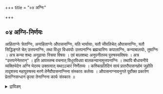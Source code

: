 +++
title = "०४ अग्निः"

+++

## ०४ अग्नि-निर्णयः

आहिताग्नेः त्रेताग्निः, अनाहिताग्नेः औपासनाग्निः, यति भार्यायाः, यतौ जीवतिचेत् औपासनाग्निः, यतौ सिद्धिङ्गते चेत् उत्तपनाग्निः, तथा विधुर विधवयोः उत्तपनाग्निः ब्रह्मचारिणः कपालाग्निः, कन्याबालयोः, तुषाग्निः । अत्र कन्या शब्दः अनूढायाः स्त्रिया विषयः । एवं बालशब्दः अनुपनीतस्य पुरुषस्यविषयः । अत्र “उत्तपनेनेतरान्" । इति आपस्तम्ब वचनात् विधुरविधवा बालकन्यानामुत्तपनाग्निः । तथापि बौधायनीये व्यक्तिभेदेन अग्नि भेदस्य उक्तत्वात् यथाऽऽचारं निर्णेतव्यः । कश्चित्प्रतिदिनं सायं प्रातरौपासनहोमं जुहोति तादृशस्य महापुरुषस्य मरणे तेनैवौपासनाग्निना संस्कारः कर्तव्यः । औपासनाग्नावनुगते पूर्वोक्त प्रकारेण प्रेताग्निसन्धानं कृत्वा तेनाग्निना कार्यः संस्कारः ॥

<details><summary>द्राविडम्</summary>

### 4 அக்நி நிர்ணயம்

ஆஹிதாக்னியை த்ரேதாக்னியினாலும், ஜீவித்திருக்கும் யதியினுடைய பார்யை, ஜீவித்திருக்கும் புருஷனுடைய பார்யை, பார்யை ஜீவித்திருக்கும் இவர்களை ஔபாஸனாக்னியினாலும், விதுரன் (மனைவியை இழந்தவன்), விதவை, ஸித்தி அடைந்த யதியின் பார்யை இவர்களை உத்தபனாக்னியினாலும் பிரம்மச்சாரியை கபாலாக்னியினாலும், விவாஹமாகாத கன்யை, உபநயனமாகாத பாலன் இவர்களை துஷாக்னியினாலும் ஸம்ஸ்காரம் செய்ய வேண்டும். கணவன்

ஒரு மஹா புருஷன் பிரதி தினமும் இரு வேளைகளிலும் ஔபாஸனம் செய்து அக்நியை தாரணம் செய்து

13

கொண்டிருக்கும்போது இருவரில் (6) ஒருவர்

இறந்தாலும் அவர்களுடைய ஔபாஸனாக்னியைக் கொண்டே அவர்களுடைய ஸம்ஸ்காரத்தைச் செய்ய வேண்டும்.

ஔபாஸனாக்னி அணைந்திருந்தாலும் ஔபாஸனம் விடப்பட்டிருந்தாலும் முதலில் சொன்ன ப்ரேதாக்நி ஸந்தானம் செய்து கர்மாவைத் தொடங்க வேண்டும்.

<details>

## ०५ उत्तपनाग्नि-सन्धानम्

प्रणम्य प्राचीनावीती, 

<div class="js_include" includetitle="false" newlevelforh1="5" unfilled url="/vedAH_yajuH/taittirIyam/sUtram/ApastambaH/gRhyam/paddhatiH/shrIvaiShNavaH/mantrAdi/asheShe_pariShat_svIkRtya.md">
<details open><summary><h5>अशेषे हे परिषत् ...{Loading}...</h5></summary>

> स्वामिनः!  
अशेषे हे परिषत्  
भवत्-पादमूले मया समर्पिताम् इमां सौवर्णीं यत्-किञ्चिद्-दक्षिणां  
यथोक्तदक्षिणामिव स्वीकृत्य  

</details>
</div>  

गोत्रस्य शर्मणः ममपितुः प्रेतस्य (गोत्राया ... नाम्न्याया मम मातुः प्रेतायाः) पैतृ मेधिक संस्कारार्थं उत्तपनाग्नि सन्धानं कर्तुं योग्यता सिद्धिमनुगृहाण । उपवीती प्राणानायम्य । प्राचीनावीती । गोत्रस्य शर्मणः ममपितुः प्रेतस्य पैतृमेधिकसंस्कारार्थं उत्तपनाग्निसन्धानं करिष्ये ॥ दर्भेष्वग्निं समारोप्य पुनर्दर्भेषु संस्थितः । पुनर्मुष्ट्यन्तरारूढो वह्निरुत्तपनाह्वयः ॥ इत्युक्त प्रकारेण मुष्टित्रय दहनात्सम्पादितोऽग्निः उत्तपनाग्निः । तमग्निमुत्पाद्य स्थण्डिलकल्पनादि प्रेताग्निसन्धानवत् दर्वी संस्कारान्तं कृत्वा, अप्रदक्षिणं परिषिच्य द्वादशगृहीतेनाज्येन जुहोति 

> अयाश्च, अ॒ग्नेऽसि, अ॒न॒भि॒ शस्तीश्चॅ, स॒त्यमॅत्वं, अया असि । अयसा, मनॅसा, धृतः, अ॒यसा॑, हव्यमूहिषे, अयानॅः, धेहि भेषजं स्वाहा॑ । (अग्नये अयसे, इदन्नमम) । 
[[TODO: परिष्कार्यम्]]

प्रत्येकं चतुर्गृहीतेन पुरुषसूक्तेन जुहोति । सर्वत्र पुरुषाय नारायणाय इदन्नमम इति उद्देश्यत्यागः ॥ 

> सहस्रं शीर्षा, पुरुषः । सहस्राक्षः, स॒हस्रपात् । सभूमिं, वि॒श्वतो॑ वृ॒त्वा । अत्यतिष्ठत्, द॒शाङ्गुलं स्वाहा॑ । पुरु॑षए॒वेदं, सर्व॑म् । यद्भूतं, यच्च॒ भव्य॑म् । उ॒तामृ॒त॒त्वस्य, ईशॉनः । यदन्नेन, अति॒रोहॅति॒स्वाहा॑ । ए॒तावॉनस्य, म॒हि॒मा । अतो ज्यायाँश्च, पूरु॑षः । पार्दोऽस्य, विश्वभूतानि । त्रि॒पादस्य, अ॒मृते॑न्दि॒वि स्वाहा॑ । त्रि॒पादूर्ध्वः, उदैत्पुरु॑षः । पादो॑ऽस्य, इहाभॅवात्, पुनॅः । ततो विष्वॅङ्, व्यॅक्रामत्, साशनानशने, अभि-स्वाहा॑ । तस्मा॑त् वि॒राट्, अ॒जा॒यत । वि॒राजॅः, अधिं, पूरुषः । सजातः, अत्यॅरिच्यत । प॒श्चात्, भूमिं, अथो॑ पु॒रः स्वाहा॑ ।

यत्पुरु॑षेण, ह॒विषा॑ । दे॒वाः, यज्ञं, अलॅन्वत । वसन्तो अस्य, आ॒सी॒दाज्यं॑ । ग्रीष्मः, इ॒ध्मः श॒रद्ध॒विः स्वाहा॑ । स॒प्तास्यॉसन्, प॒रि॒धयॅः । त्रिस्स॒प्त, स॒मिधः, कृ॒ताः । दे॒वायत्, य॒ज्ञं, त॒न्वा॒नाः । अबॅध्नन्, पुरुँषं, प॒शुं-स्वाहा॑ । तं य॒ज्ञं, बर्हिषि, प्रौक्षन् । पुरुषं, जातं, अग्रतः । तेन दे॒वाः, अयजन्त । साध्याः, ऋषयश्चये स्वाहा,

तस्मा॑त्, य॒ज्ञात्, सर्वहुतः । सम्भृतं, पृ॒षदाज्यं । प॒शूँस्तान्, चक्रे, वायव्या॑न् । ग्राम्याश्च ये स्वाहा॑ । तस्मा॑द्य॒ज्ञात्, सर्वहुतः । ऋच॒स्सामॉनि, जज्ञिरे । छन्दँसि, जज्ञिरे, तस्मा॑त् । यतु॒ स्तस्मा॑त् अजायत स्वाहा॑ । तस्माददश्वाः, अजायन्त । ये केचॅ, उभयादतः । गॉवोह, ज॒ज्ञिरे॒ तस्मा॑त् । तस्मा॑त् जाताः अ॒जा॒वयः॒ स्वाहा॑ । यत्पुरु॑षं, व्यॅदधुः । क॒ति॒धा, व्यॅकल्पयन् । मुखं किमॅस्य, कौबाहू । कावूरू, पादावुच्येते॒ स्वाहा॑ ।

ब्राह्मणो॑ऽस्य, मुखमासीत् । बाहू, राजन्यःकृतः । ऊरू, तदस्य, यद्वैश्यॅः । प॒द्भयां, शूद्रः, अ॒जा॑य॒त॒ स्वाहा॑ । च॒न्द्रमा॑ः, मनॅसः, जा॒तः । चक्षोः सूर्यः, अ॒जा॒य॒त । मुखा॑त्, इन्द्र॒श्च, अ॒ग्निश् । प्रा॒णात्, वायुः, अ॒जा॒य॒त॒ स्वाहा॑ । नाभ्याः, आ॒सी॒त्, अ॒न्तरि॑क्षम् । शीर्ष्णः, द्यौः, समवर्तत । प॒द्भ्यां, भूमिः, दिशॅः, श्रोत्रा॑त् । तथॉलो॒कान्, अ॒क॒ल्प॒य॒न् स्वाहा॑ वेदा॒हं, ए॒तं, पुरु॑षं, म॒हान्त॑म् । आ॒दि॒त्यवॅर्णं, तस॒स्तु, पारे । सर्वाणि, रूपाणि, विचित्य, धीरॅः । नामॉनि कृत्वा, अभिवदन्, यदास्ते॑ स्वाहा॑ धाता, पु॒रस्ता॑त्, यमुॅदाज॒हार । श॒क्रः, प्रवि॒द्वान्, प्रदिशः, चतॅस्रः । तमे॒वं, वि॒द्वान्, अ॒मृत इ॒ह, भवति॒ । नान्यः पन्थाः, अयॅनाय, वि॒द्य॒ते, स्वाहा॑ य॒ज्ञेन, यज्ञं, अयजन्त, देवाः । तानिँ, धर्माणि, प्रथमानि, आसन् । तेहनाकं, महिमानः, सचन्ते । यत्र पूर्वे, साध्याः, सन्ति, देवाः, स्वाहा॑,
[[TODO: परिष्कार्यम्]]

(पुरुषाय नारायणाय इदन्नमम) अय मुद्देश्यत्यागः प्रतिस्वाहाकारं वक्तव्यः इति पूर्वमेवोक्तम् ॥

अथवा चतुर्गृहीतं गृहीत्वा पुरुषसूक्तं समग्रमुक्त्त्वा अन्ते "सन्तिदे॒वास्स्वाहा॑" इत्येकामाहुतिं वा जुहुयात् ॥ अनाज्ञातादित्रयं, भूरादि चतुष्टयञ्चहुत्वाऽप्रदक्षिणं परिषिञ्चेत् । अनेनाग्निनासंस्कुर्यात् ॥

<details><summary>द्राविडम्</summary>

### 5 உத்தபனாக்னி ஸந்தானம்

அனுஜ்ஞை, ஸங்கல்ப்பம். மூன்று “தர்ப்ப முடிச்சு” தயார் செய்து கொண்டு, முதல் முடிச்சில் அக்நியை ஸம்பாதித்து, அதன் வழியாக இரண்டாவது முடிச்சில் அக்நியைக் கொளுத்தி, முதலாவதை விட்டு விட்டு இரண்டாவதிலிருந்து மூன்றாவதில் அக்நியைச் சம்பாதித்து இரண்டாவதையும் கீழே போட்டு விட்டு, மூன்றாவதை விருத்தி செய்து அதில் கீழே சொல்லப்படும் ஹோமங்களைச் செய்தால் "உத்தபனாக்னி" எனப்படும். அக்நி ப்ரதிஷ்டை, தர்வீ ஸம்ஸ்காராந்தம் செய்து அப்ரதக்ஷிண பரிஷேசனம், 12 தடவை எடுக்கப்பட்ட நெய்யை "அயாச்ச" என்கிற மந்திரத்தினால் ஹோமம் செய்து புருஷ ஸூக்தத்தினால் நான்கு-நான்கு தடவை எடுக்கப்பட்ட நெய்யைக் கொண்டு ஒவ்வொரு மந்திரத்தினாலும் (நான்கு-நான்கு வாக்யத்தினாலும்)
ஹோமம் செய்ய வேண்டும். அதற்கு முடியாதவர்கள் நான்கு தடவை மட்டும் நெய்யை எடுத்துக் கொண்டு புருஷ ஸூக்தம் முழுவதையும் சொல்லி, ஒரே ஆஹுதியாகச் செய்யலாம். அநாஜ்ஞாத த்ரயம், வ்யாஹ்ருதி சதுஷ்டயம், பூர்ணாஹுதி இதுதான் உத்தபனாக்னி. இதைக் கொண்டு ஸம்ஸ்காரம் செய்ய வேண்டியர்களுக்குச் செய்யலாம்.

<details>

## ०६ कपालाग्नि-सन्धानम्

गोत्रस्य शर्मणः अस्य पैतृमेधिक संस्कारार्थं कपालाग्निमुत्पादयितुं - कपालाग्निमुत्पादयिष्ये । मृच्छारावं अग्नौ निष्टप्य तस्मिन्करीष शकलान् क्षिप्त्व करिषो यदाज्वलति तदा गोमयशुष्कान् करीषेषु प्रक्षिप्य अग्निं वृद्धीकृत्य तस्मिन्नन्नौ उत्तपनाग्नि सन्धाने विहितान् होमान् हुत्वा तेनाग्निना पैतृमेधिक विधिना ब्रह्मचारिणं दहेत् ॥

<details><summary>द्राविडम्</summary>

### 6 கபாலாக்னி ஸந்தானம்

அனுஜ்ஞை, ஸங்கல்ப்பம். மண் வாணலியை அக்நியில் காய்ச்சி, அதற்குள் கரித் தூளைப் போட்டு அந்தத் தூள் அக்நியாகக் கனிந்தவுடன் அதை விரட்டியில் சேர்த்து, விருத்தி செய்து ஹோமத்தைச் உத்தபனாக்னி ஸந்தானத்தில் சொல்லப்பட்ட செய்தால் அது கபாலாக்னி எனப்படும்.

<details>

## ०७ तुषाग्नि-सन्धानम्

अमुकस्य, अमुकायावा दहन संस्कारार्थं तुषाग्निमुत्पादयितुं तुषाऽग्निमुत्पादयिष्ये ।

मृच्छरावमग्नौ निष्ठप्य तस्मिन्तुषान्दत्वा शरावोष्णेन तुषा यदा ज्वलेयुः, तमग्निं वृद्धी कृत्य उत्तपनानि सन्धानवत् होमं कृत्वा तेनाग्निना तं (तां) संस्कुर्यात् ॥

कन्याबालौ एकर्चविधिना दहेत् ॥ सविधिरनुबन्धे लिखिष्यते ॥

<details><summary>द्राविडम्</summary>

### 7 துஷாக்னி ஸந்தானம்

அனுஜ்ஞை, ஸங்கல்ப்பம். மண் வாணலிய்ை அக்நியில் காய்ச்சி, அதற்குள் உமியைச் சேர்த்து, அந்த உமி அக்நியாகக் கனிந்தவுடன் அந்த அக்நியை விரட்டியில் சேர்த்து விருத்தி செய்து, உத்தபனாக்னி-ஸந்தான ஹோமத்தைச் செய்து அந்த அக்நியினால் ஸம்ஸ்காரம் செய்ய வேண்டியவர்களுக்கு உபயோகித்துக் கொள்ள வேண்டும்.

கன்யா பாலர்களை ஏகர்ச்ச விதியினால் தஹநம் செய்ய வேண்டும். அதைப் பிற்பாடு அனுபந்தத்தில் சேர்த்துள்ளோம்.

<details>
